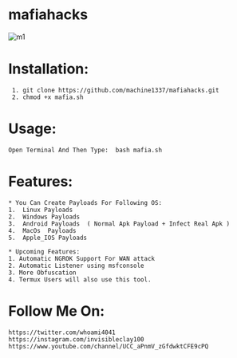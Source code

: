 # mafiahacks

![m1](https://user-images.githubusercontent.com/82051128/128910812-f4e832af-4555-4578-9df5-31534481e98c.png) 

# Installation:
     1. git clone https://github.com/machine1337/mafiahacks.git
     2. chmod +x mafia.sh

# Usage:
    Open Terminal And Then Type:  bash mafia.sh
    
# Features:
    * You Can Create Payloads For Following OS:
    1.  Linux Payloads
    2.  Windows Payloads
    3.  Android Payloads  ( Normal Apk Payload + Infect Real Apk )
    4.  MacOs  Payloads
    5.  Apple_IOS Payloads
    
    * Upcoming Features:
    1. Automatic NGROK Support For WAN attack
    2. Automatic Listener using msfconsole
    3. More Obfuscation
    4. Termux Users will also use this tool.
    
#  Follow Me On:
    
    https://twitter.com/whoami4041 
    https://instagram.com/invisibleclay100 
    https://www.youtube.com/channel/UCC_aPnmV_zGfdwktCFE9cPQ 
